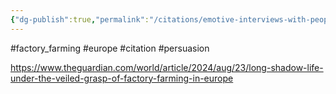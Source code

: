 ```yaml
---
{"dg-publish":true,"permalink":"/citations/emotive-interviews-with-people-living-near-european-factory-farms/","created":"2024-10-29T11:27:19.868+00:00","updated":"2025-09-28T23:40:52.561+01:00"}
---
```


#factory_farming #europe #citation #persuasion 

https://www.theguardian.com/world/article/2024/aug/23/long-shadow-life-under-the-veiled-grasp-of-factory-farming-in-europe